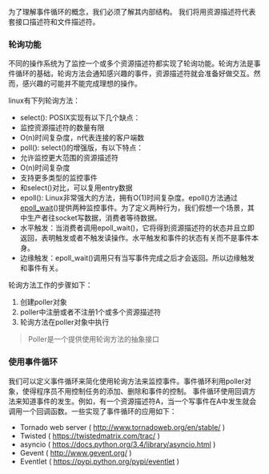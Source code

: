 为了理解事件循环的概念，我们必须了解其内部结构。
我们将用资源描述符代表套接口描述符和文件描述符。

### 轮询功能

不同的操作系统为了监控一个或多个资源描述符都实现了轮询功能。轮询方法是事件循环的基础，轮询方法会通知感兴趣的事件，资源描述符就会准备好做交互。然而，感兴趣的可能并不能完成理想的操作。

linux有下列轮询方法：

- select(): POSIX实现有以下几个缺点：
 - 监控资源描述符的数量有限
 - O(n)时间复杂度，n代表连接的客户端数
- poll(): select()的增强版，有以下特点：
 - 允许监控更大范围的资源描述符
 - O(n)时间复杂度
 - 支持更多类型的监控事件
 - 和select()对比，可以复用entry数据
- epoll(): Linux非常强大的方法，拥有O(1)时间复杂度。epoll()方法通过[epoll_wait](http://refspecs.linux-foundation.org/LSB_4.0.0/LSB-Core-generic/LSB-Core-generic/libc-epoll-wait-1.html)()提供两种监控事件。为了定义两种行为，我们假想一个场景，其中生产者往socket写数据，消费者等待数据。
 - 水平触发：当消费者调用epoll_wait()，它将得到资源描述符的状态并且立即返回，表明触发或者不触发读操作。水平触发和事件的状态有关而不是事件本身。
 - 边缘触发：epoll_wait()调用只有当写事件完成之后才会返回。所以边缘触发和事件有关。


轮询方法工作的步骤如下：
1. 创建poller对象
2. poller中注册或者不注册1个或多个资源描述符
3. 轮询方法在poller对象中执行

> Poller是一个提供使用轮询方法的抽象接口

### 使用事件循环

我们可以定义事件循环来简化使用轮询方法来监控事件。事件循环利用poller对象，使得程序员不用控制任务的添加、删除和事件的控制。
事件循环使用回调方法来知道事件的发生。例如，有一个资源描述符A，当一个写事件在A中发生就会调用一个回调函数。一些实现了事件循环的应用如下：
- Tornado web server ( http://www.tornadoweb.org/en/stable/ )
- Twisted ( https://twistedmatrix.com/trac/ )
- asyncio ( https://docs.python.org/3.4/library/asyncio.html )
- Gevent ( http://www.gevent.org/ )
- Eventlet ( https://pypi.python.org/pypi/eventlet )




